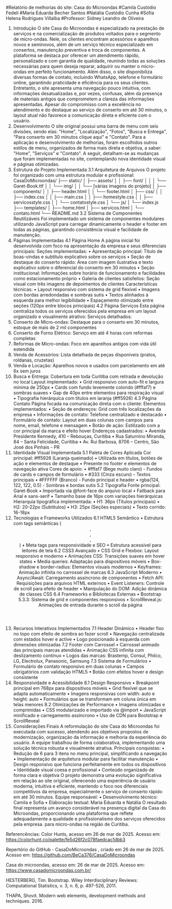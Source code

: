 #Relatório de melhorias do site: Casa do Microondas
#Camila Custódio Fedeli
#Maria Eduarda Becher Santos
#Natália Custódio Cunha
#Sófia Helena Rodrigues Villalba
#Professor: Sidney Leandro de Oliveira

1. Introdução
O site Casa do Microondas é especializado na prestação de serviços e na comercialização de produtos voltados para o segmento de micro-ondas. Nele, os clientes encontram acessórios e aparelhos novos e seminovos, além de um serviço técnico especializado em consertos, manutenção preventiva e troca de componentes.
A plataforma se destaca por oferecer um atendimento rápido, personalizado e com garantia de qualidade, reunindo todas as soluções necessárias para quem deseja reparar, adquirir ou manter o micro-ondas em perfeito funcionamento. Além disso, o site disponibiliza diversas formas de contato, incluindo WhatsApp, telefone e formulário online, garantindo praticidade e eficiência para os seus clientes.
Entretanto, o site apresenta uma navegação pouco intuitiva, com informações desatualizadas e, por vezes, confusas, além da presença de materiais antigos que comprometem a clareza das informações apresentadas. Apesar do compromisso com a excelência no atendimento e do destaque ao serviço de conserto em até 30 minutos, o layout atual não favorece a comunicação direta e eficiente com o usuário.
2. Desenvolvimento
O site original possui uma barra de menu com seis divisões, sendo elas: "Home", "Localização", "Fotos", "Busca e Entrega", "Para conserto em 30 minutos clique aqui" e "Contato".
Para a aplicação e desenvolvimento de melhorias, foram escolhidos outros estilos de menu, organizados de forma mais direta e objetiva, a saber: "Home", "Serviços" e "Contato".
A seguir, detalham-se as mudanças que foram implementadas no site, contemplando nova identidade visual e páginas otimizadas.
3. Estrutura do Projeto Implementada
3.1 Arquitetura de Arquivos
O projeto foi organizado com uma estrutura modular e profissional:
CasaDoMicroondas/
├── static/
│   ├── assets/
│   │   ├── font/
│   │   │   └── Garet-Book.ttf
│   │   └── img/
│   │       └── [várias imagens do projeto]
│   ├── components/
│   │   ├── header.html
│   │   └── footer.html
│   ├── css/
│   │   ├── index.css
│   │   ├── main.css
│   │   ├── homestyle.css
│   │   ├── servicosstyle.css
│   │   └── contatostyle.css
│   └── js/
│       └── index.js
├── templates/
│   ├── home.html
│   ├── servicos.html
│   └── contato.html
└── README.md
3.2 Sistema de Componentes Reutilizáveis
Foi implementado um sistema de componentes modulares utilizando JavaScript para carregar dinamicamente o header e footer em todas as páginas, garantindo consistência visual e facilidade de manutenção.
4. Páginas Implementadas
4.1 Página Home
A página inicial foi desenvolvida com foco na apresentação da empresa e seus diferenciais principais:
Seções implementadas:
•	Apresentação principal: Título de boas-vindas e subtítulo explicativo sobre os serviços
•	Seção de destaque do conserto rápido: Área com imagem ilustrativa e texto explicativo sobre o diferencial do conserto em 30 minutos
•	Seção institucional: Informações sobre horário de funcionamento e facilidades como estacionamento próprio
•	Galeria de clientes satisfeitos: Seção visual com três imagens de depoimentos de clientes
Características técnicas:
•	Layout responsivo com sistema de grid flexível
•	Imagens com bordas arredondadas e sombras sutis
•	Textos alinhados à esquerda para melhor legibilidade
•	Espaçamento otimizado entre seções (120px entre blocos principais)
4.2 Página Serviços
Esta página centraliza todos os serviços oferecidos pela empresa em um layout organizado e visualmente atrativo:
Serviços detalhados:
1.	Conserto de Micro-ondas: Destaque para o conserto em 30 minutos, estoque de mais de 2 mil componentes
2.	Conserto de Forno Elétrico: Serviço em até 4 horas com reformas completas
3.	Reformas de Micro-ondas: Foco em aparelhos antigos com vida útil estendida
4.	Venda de Acessórios: Lista detalhada de peças disponíveis (pratos, roldanas, cruzetas)
5.	Venda e Locação: Aparelhos novos e usados com parcelamento em até 6x sem juros
6.	Busca e Entrega: Cobertura em toda Curitiba com retirada e devolução no local
Layout implementado:
•	Grid responsivo com auto-fit e largura mínima de 250px
•	Cards com fundo levemente colorido (#fffaf7) e sombras suaves
•	Gap de 40px entre elementos para respiração visual
•	Tipografia hierárquica com títulos em laranja (#ff5926)
4.3 Página Contato
Página focada na comunicação direta com o cliente:
Elementos implementados:
•	Seção de endereços: Grid com três localizações da empresa
•	Informações de contato: Telefone centralizado e destacado
•	Formulário de contato: Layout em duas colunas com campos para nome, email, telefone e mensagem
•	Botão de ação: Estilizado com a cor principal da marca e efeito hover
Endereços cadastrados:
•	Avenida Presidente Kennedy, 410 – Rebouças, Curitiba
•	Rua Saturnino Miranda, 84 – Santa Felicidade, Curitiba
•	Av. Rui Barbosa, 8706 – Centro, São José dos Pinhais - PR
5. Identidade Visual Implementada
5.1 Paleta de Cores Aplicada
Cor principal: #ff5926 (Laranja queimado)
•	Utilizada em títulos, botões de ação e elementos de destaque
•	Presente no footer e elementos de navegação ativa
Cores de apoio:
•	#fffaf7 (Bege muito claro) - Fundos de cards e campos de formulário
•	#333 (Cinza escuro) - Textos principais
•	#FFFFFF (Branco) - Fundo principal e header
•	rgba(124, 122, 122, 0.5) - Sombras e bordas sutis
5.2 Tipografia
Fonte principal: Garet-Book
•	Importada via @font-face do arquivo local
•	Fallback para Arial e sans-serif
•	Tamanho base de 16px com variações hierárquicas
Hierarquia tipográfica implementada:
•	H1: 36px (Títulos principais)
•	H2: 20-22px (Subtítulos)
•	H3: 25px (Seções especiais)
•	Texto corrido: 16-18px
6. Tecnologias e Frameworks Utilizados
6.1 HTML5 Semântico
•	Estrutura com tags semânticas (<header>, <main>, <section>, <footer>)
•	Meta tags para responsividade e SEO
•	Estrutura acessível para leitores de tela
6.2 CSS3 Avançado
•	CSS Grid e Flexbox: Layout responsivo e moderno
•	Animações CSS: Transições suaves em hover states
•	Media queries: Adaptação para dispositivos móveis
•	Box-shadow e border-radius: Elementos visuais modernos
•	Keyframes: Animação infinita no carrossel de marcas
6.3 JavaScript Moderno
•	Async/Await: Carregamento assíncrono de componentes
•	Fetch API: Requisições para arquivos HTML externos
•	Event Listeners: Controle de scroll para efeito de header
•	Manipulação do DOM: Adição dinâmica de classes CSS
6.4 Frameworks e Bibliotecas Externas
•	Bootstrap 5.3.3: Sistema de grid e componentes responsivos
•	ScrollReveal.js: Animações de entrada durante o scroll da página
7. Recursos Interativos Implementados
7.1 Header Dinâmico
•	Header fixo no topo com efeito de sombra ao fazer scroll
•	Navegação centralizada com estados hover e active
•	Logo posicionado à esquerda com dimensões otimizadas
7.2 Footer com Carrossel
•	Carrossel animado das principais marcas atendidas
•	Animação CSS infinita com deslizamento contínuo
•	Logos das marcas: Brastemp, Consul, Philco, LG, Electrolux, Panasonic, Samsung
7.3 Sistema de Formulários
•	Formulário de contato responsivo em duas colunas
•	Campos obrigatórios com validação HTML5
•	Botão com efeitos hover e design consistente
8. Responsividade e Acessibilidade
8.1 Design Responsivo
•	Breakpoint principal em 768px para dispositivos móveis
•	Grid flexível que se adapta automaticamente
•	Imagens responsivas com width: auto e height: auto
•	Formulários que se transformam em coluna única em telas menores
8.2 Otimizações de Performance
•	Imagens otimizadas e comprimidas
•	CSS modularizado e importado via @import
•	JavaScript minificado e carregamento assíncrono
•	Uso de CDN para Bootstrap e ScrollReveal
9. Considerações Finais
A reformulação do site Casa do Microondas foi executada com sucesso, atendendo aos objetivos propostos de modernização, organização da informação e melhoria da experiência do usuário. A equipe trabalhou de forma colaborativa, implementando uma solução técnica robusta e visualmente atrativa.
Principais conquistas:
•	Redução de 6 para 3 itens no menu principal, simplificando a navegação
•	Implementação de arquitetura modular para facilitar manutenção
•	Design responsivo que funciona perfeitamente em todos os dispositivos
•	Identidade visual coesa e profissional
•	Conteúdo organizado de forma clara e objetiva
O projeto demonstra uma evolução significativa em relação ao site original, oferecendo uma experiência de usuário moderna, intuitiva e eficiente, mantendo o foco nos diferenciais competitivos da empresa, especialmente o serviço de conserto rápido em até 30 minutos.
Equipe responsável:
•	Desenvolvimento técnico: Camila e Sofia
•	Elaboração textual: Maria Eduarda e Natália
O resultado final representa um avanço considerável na presença digital da Casa do Microondas, proporcionando uma plataforma que reflete adequadamente a qualidade e profissionalismo dos serviços oferecidos pela empresa.
para micro-ondas na região de Curitiba.

Referencências: 
Color Hunts, acesso em 26 de mar de 2025. Acesso em: 
https://colorhunt.co/palette/fe5d26f2c078faedcac1dbb3 

Repertório do GitHub - CasaDoMicroondas , criado em 26 de mar de 2025. 
Acesso em: https://github.com/BeCa376/CasaDoMicroondas
 
Casa do microondas, acesso em: 26 de mar de 2025. Acesso em: 
https://www.casadomicroondas.com.br/ 

HESTERBERG, Tim. Bootstrap. Wiley Interdisciplinary Reviews: Computational 
Statistics, v. 3, n. 6, p. 497-526, 2011. 

THAPA, Shovit. Modern web elements, development methods and techniques. 
2016.
